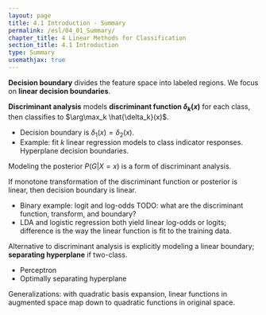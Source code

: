 ```yaml
---
layout: page
title: 4.1 Introduction - Summary
permalink: /esl/04_01_Summary/
chapter_title: 4 Linear Methods for Classification
section_title: 4.1 Introduction
type: Summary
usemathjax: true
---
```


**Decision boundary** divides the feature space into labeled regions. We focus on **linear decision boundaries**.

**Discriminant analysis** models **discriminant function $\delta_k(x)$** for each class, then classifies to $\arg\max_k \hat{\delta_k}(x)$. 
- Decision boundary is $\delta_1(x) = \delta_2(x)$. 
- Example: fit $k$ linear regression models to class indicator responses. Hyperplane decision boundaries.

Modeling the posterior $P(G \lvert X = x)$ is a form of discriminant analysis.

If monotone transformation of the discriminant function or posterior is linear, then decision boundary is linear.
- Binary example: logit and log-odds TODO: what are the discriminant function, transform, and boundary?
- LDA and logistic regression both yield linear log-odds or logits; difference is the way the linear function is fit to the training data.

Alternative to discriminant analysis is explicitly modeling a linear boundary; **separating hyperplane** if two-class.
- Perceptron
- Optimally separating hyperplane

Generalizations: with quadratic basis expansion, linear functions in augmented space map down to quadratic functions in original space.

